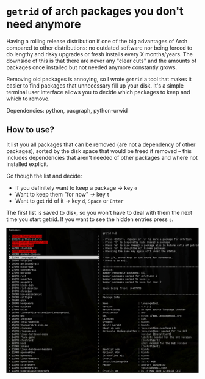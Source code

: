 # `getrid` of arch packages you don't need anymore

Having a rolling release distribution if one of the big advantages of Arch
compared to other distributions: no outdated software nor being forced to do
lengthy and risky upgrades or fresh installs every X months/years.  The
downside of this is that there are never any "clear cuts" and the amounts of
packages once installed but not needed anymore constantly grows.

Removing old packages is annoying, so I wrote `getrid` a tool that makes it
easier to find packages that unnecessary fill up your disk. It's a simple
terminal user interface allows you to decide which packages to keep and which
to remove.

Dependencies: python, pacgraph, python-urwid

## How to use?
It list you all packages that can be removed (are not a dependency of other
packages), sorted by the disk space that would be freed if removed – this
includes dependencies that aren't needed of other packages and where not
installed explicit.

Go though the list and decide:
- If you definitely want to keep a package -> key `e`
- Want to keep them "for now" -> key `t`
- Want to get rid of it -> key `d`, `Space` or `Enter`

The first list is saved to disk, so you won't have to deal with them the next
time you start getrid. If you want to see the hidden entries press `s`.

![Screenshot](./getrid.png)
